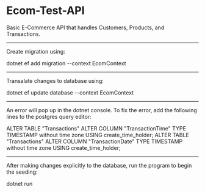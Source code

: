 # Ecom-Test-API
Basic E-Commerce API that handles Customers, Products, and Transactions.

----------
Create migration using:

dotnet ef add migration <migrationName> --context EcomContext


----------
Transalate changes to database using:

dotnet ef update database --context EcomContext

----------
An error will pop up in the dotnet console.
To fix the error, add the following lines to the postgres query editor:

ALTER TABLE "Transactions" ALTER COLUMN "TransactionTime" TYPE TIMESTAMP without time zone USING create_time_holder;
ALTER TABLE "Transactions" ALTER COLUMN "TransactionDate" TYPE TIMESTAMP without time zone USING create_time_holder;

----------
After making changes explicitly to the database, run the program to begin the seeding:

dotnet run
